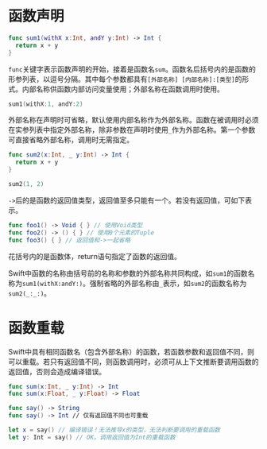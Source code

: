 <!--
+++
date = "2016-05-11T21:09:04+08:00"
draft = true
title = "Swift从入坑到弃坑_函数"
slug = "swift_tutorial_function"
weight = 4
categories = "swift_tutorial"

+++
-->

# 函数声明

```swift
func sum1(withX x:Int, andY y:Int) -> Int {
  return x + y
}
```

`func`关键字表示函数声明的开始，接着是函数名`sum`。函数名后括号内的是函数的形参列表，以逗号分隔。其中每个参数都具有`[外部名称] [内部名称]:[类型]`的形式。内部名称供函数内部访问变量使用；外部名称在函数调用时使用。

```swift
sum1(withX:1, andY:2)
```

外部名称在声明时可省略，默认使用内部名称作为外部名称。函数在被调用时必须在实参列表中指定外部名称，除非参数在声明时使用`_`作为外部名称。第一个参数可直接省略外部名称，调用时无需指定。

```swift
func sum2(x:Int, _ y:Int) -> Int {
  return x + y
}

sum2(1, 2)
```

`->`后的是函数的返回值类型，返回值至多只能有一个。若没有返回值，可如下表示。

```swift
func foo1() -> Void { } // 使用Void类型
func foo2() -> () { } // 使用0个元素的Tuple
func foo3() { } // 返回值和->一起省略
```

花括号内的是函数体，return语句指定了函数的返回值。

Swift中函数的名称由括号前的名称和参数的外部名称共同构成，如`sum1`的函数名称为`sum1(withX:andY:)`。强制省略的外部名称由`_`表示，如`sum2`的函数名称为`sum2(_:_:)`。

# 函数重载

Swift中具有相同函数名（包含外部名称）的函数，若函数参数和返回值不同，则可以重载。若只有返回值不同，则函数调用时，必须可从上下文推断要调用函数的返回值，否则会造成编译错误。

```swift
func sum(x:Int, _ y:Int) -> Int
func sum(x:Float, _ y:Float) -> Float

func say() -> String
func say() -> Int // 仅有返回值不同也可重载

let x = say() // 编译错误！无法推导x的类型，无法判断要调用的重载函数
let y: Int = say() // OK。调用返回值为Int的重载函数
```



